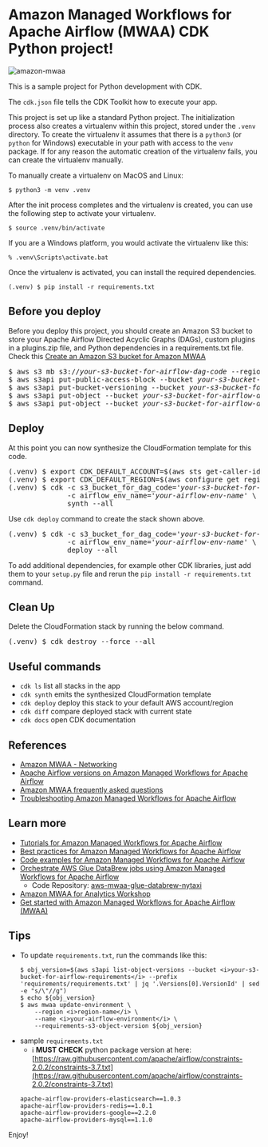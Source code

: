 
# Amazon Managed Workflows for Apache Airflow (MWAA) CDK Python project!

![amazon-mwaa](./mwaa-arch.svg)

This is a sample project for Python development with CDK.

The `cdk.json` file tells the CDK Toolkit how to execute your app.

This project is set up like a standard Python project.  The initialization
process also creates a virtualenv within this project, stored under the `.venv`
directory.  To create the virtualenv it assumes that there is a `python3`
(or `python` for Windows) executable in your path with access to the `venv`
package. If for any reason the automatic creation of the virtualenv fails,
you can create the virtualenv manually.

To manually create a virtualenv on MacOS and Linux:

```
$ python3 -m venv .venv
```

After the init process completes and the virtualenv is created, you can use the following
step to activate your virtualenv.

```
$ source .venv/bin/activate
```

If you are a Windows platform, you would activate the virtualenv like this:

```
% .venv\Scripts\activate.bat
```

Once the virtualenv is activated, you can install the required dependencies.

```
(.venv) $ pip install -r requirements.txt
```

## Before you deploy
Before you deploy this project, you should create an Amazon S3 bucket to store your
Apache Airflow Directed Acyclic Graphs (DAGs), custom plugins in a plugins.zip file,
and Python dependencies in a requirements.txt file.
Check this [Create an Amazon S3 bucket for Amazon MWAA](https://docs.aws.amazon.com/mwaa/latest/userguide/mwaa-s3-bucket.html)

<pre>
$ aws s3 mb s3://<i>your-s3-bucket-for-airflow-dag-code</i> --region <i>region-name</i>
$ aws s3api put-public-access-block --bucket <i>your-s3-bucket-for-airflow-dag-code</i> --public-access-block-configuration BlockPublicAcls=true,IgnorePublicAcls=true,BlockPublicPolicy=true,RestrictPublicBuckets=true
$ aws s3api put-bucket-versioning --bucket <i>your-s3-bucket-for-airflow-dag-code</i> --versioning-configuration Status=Enabled
$ aws s3api put-object --bucket <i>your-s3-bucket-for-airflow-dag-code</i> --key dags/
$ aws s3api put-object --bucket <i>your-s3-bucket-for-airflow-dag-code</i> --key requirements/requirements.txt
</pre>

## Deploy
At this point you can now synthesize the CloudFormation template for this code.

<pre>
(.venv) $ export CDK_DEFAULT_ACCOUNT=$(aws sts get-caller-identity --query Account --output text)
(.venv) $ export CDK_DEFAULT_REGION=$(aws configure get region)
(.venv) $ cdk -c s3_bucket_for_dag_code='<i>your-s3-bucket-for-airflow-dag-code</i>' \
              -c airflow_env_name='<i>your-airflow-env-name</i>' \
              synth --all
</pre>

Use `cdk deploy` command to create the stack shown above.

<pre>
(.venv) $ cdk -c s3_bucket_for_dag_code='<i>your-s3-bucket-for-airflow-dag-code</i>' \
              -c airflow_env_name='<i>your-airflow-env-name</i>' \
              deploy --all
</pre>

To add additional dependencies, for example other CDK libraries, just add
them to your `setup.py` file and rerun the `pip install -r requirements.txt`
command.

## Clean Up

Delete the CloudFormation stack by running the below command.

<pre>
(.venv) $ cdk destroy --force --all
</pre>

## Useful commands

 * `cdk ls`          list all stacks in the app
 * `cdk synth`       emits the synthesized CloudFormation template
 * `cdk deploy`      deploy this stack to your default AWS account/region
 * `cdk diff`        compare deployed stack with current state
 * `cdk docs`        open CDK documentation

## References

 * [Amazon MWAA - Networking](https://docs.aws.amazon.com/mwaa/latest/userguide/networking.html)
 * [Apache Airflow versions on Amazon Managed Workflows for Apache Airflow](https://docs.aws.amazon.com/mwaa/latest/userguide/airflow-versions.html)
 * [Amazon MWAA frequently asked questions](https://docs.aws.amazon.com/mwaa/latest/userguide/mwaa-faqs.html)
 * [Troubleshooting Amazon Managed Workflows for Apache Airflow](https://docs.aws.amazon.com/mwaa/latest/userguide/troubleshooting.html)

## Learn more

 * [Tutorials for Amazon Managed Workflows for Apache Airflow](https://docs.aws.amazon.com/mwaa/latest/userguide/tutorials.html)
 * [Best practices for Amazon Managed Workflows for Apache Airflow](https://docs.aws.amazon.com/mwaa/latest/userguide/best-practices.html)
 * [Code examples for Amazon Managed Workflows for Apache Airflow](https://docs.aws.amazon.com/mwaa/latest/userguide/sample-code.html)
 * [Orchestrate AWS Glue DataBrew jobs using Amazon Managed Workflows for Apache Airflow](https://aws.amazon.com/blogs/big-data/orchestrate-aws-glue-databrew-jobs-using-amazon-managed-workflows-for-apache-airflow/)
   * Code Repository: [aws-mwaa-glue-databrew-nytaxi](https://github.com/ksmin23/aws-mwaa-glue-databrew-nytaxi)
 * [Amazon MWAA for Analytics Workshop](https://amazon-mwaa-for-analytics.workshop.aws/en/)
 * [Get started with Amazon Managed Workflows for Apache Airflow \(MWAA\)](https://docs.aws.amazon.com/mwaa/latest/userguide/get-started.html)

## Tips
  * To update `requirements.txt`, run the commands like this:
    ```
    $ obj_version=$(aws s3api list-object-versions --bucket <i>your-s3-bucket-for-airflow-requirements</i> --prefix 'requirements/requirements.txt' | jq '.Versions[0].VersionId' | sed -e "s/\"//g")
    $ echo ${obj_version}
    $ aws mwaa update-environment \
        --region <i>region-name</i> \
        --name <i>your-airflow-environment</i> \
        --requirements-s3-object-version ${obj_version}
    ```
  * sample `requirements.txt`
    - :information_source: **MUST CHECK** python package version at here: [https://raw.githubusercontent.com/apache/airflow/constraints-2.0.2/constraints-3.7.txt](https://raw.githubusercontent.com/apache/airflow/constraints-2.0.2/constraints-3.7.txt)
    ```
    apache-airflow-providers-elasticsearch==1.0.3
    apache-airflow-providers-redis==1.0.1
    apache-airflow-providers-google==2.2.0
    apache-airflow-providers-mysql==1.1.0
    ```

Enjoy!

